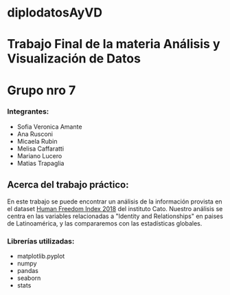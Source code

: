 # diplodatosAyVD
# Trabajo Final de la materia Análisis y Visualización de Datos
# Grupo nro 7
### Integrantes:
- Sofia Veronica Amante
- Ana Rusconi
- Micaela Rubin
- Melisa Caffaratti
- Mariano Lucero
- Matias Trapaglia

## Acerca del trabajo práctico:

En este trabajo se puede encontrar un análisis de la información provista en el dataset [Human Freedom Index 2018](https://www.cato.org/human-freedom-index-new) del instituto Cato. Nuestro análisis se centra en las variables relacionadas a "Identity and Relationships" en paises de Latinoamérica, y las compararemos con las estadísticas globales.

### Librerías utilizadas:

  - matplotlib.pyplot
  - numpy
  - pandas
  - seaborn
  - stats
